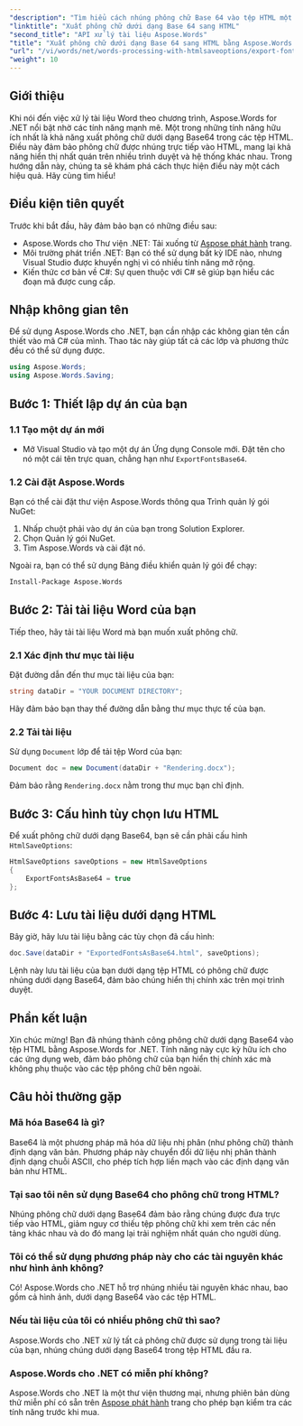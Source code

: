 ```yaml
---
"description": "Tìm hiểu cách nhúng phông chữ Base 64 vào tệp HTML một cách dễ dàng bằng Aspose.Words for .NET. Hướng dẫn từng bước này sẽ giúp bạn đảm bảo phông chữ hiển thị nhất quán trên nhiều trình duyệt và nền tảng khác nhau."
"linktitle": "Xuất phông chữ dưới dạng Base 64 sang HTML"
"second_title": "API xử lý tài liệu Aspose.Words"
"title": "Xuất phông chữ dưới dạng Base 64 sang HTML bằng Aspose.Words cho .NET"
"url": "/vi/words/net/words-processing-with-htmlsaveoptions/export-fonts-as-base-64-to-html/"
"weight": 10
---
```


## Giới thiệu

Khi nói đến việc xử lý tài liệu Word theo chương trình, Aspose.Words for .NET nổi bật nhờ các tính năng mạnh mẽ. Một trong những tính năng hữu ích nhất là khả năng xuất phông chữ dưới dạng Base64 trong các tệp HTML. Điều này đảm bảo phông chữ được nhúng trực tiếp vào HTML, mang lại khả năng hiển thị nhất quán trên nhiều trình duyệt và hệ thống khác nhau. Trong hướng dẫn này, chúng ta sẽ khám phá cách thực hiện điều này một cách hiệu quả. Hãy cùng tìm hiểu!

## Điều kiện tiên quyết

Trước khi bắt đầu, hãy đảm bảo bạn có những điều sau:

- Aspose.Words cho Thư viện .NET: Tải xuống từ [Aspose phát hành](https://releases.aspose.com/words/net/) trang.
- Môi trường phát triển .NET: Bạn có thể sử dụng bất kỳ IDE nào, nhưng Visual Studio được khuyến nghị vì có nhiều tính năng mở rộng.
- Kiến thức cơ bản về C#: Sự quen thuộc với C# sẽ giúp bạn hiểu các đoạn mã được cung cấp.

## Nhập không gian tên

Để sử dụng Aspose.Words cho .NET, bạn cần nhập các không gian tên cần thiết vào mã C# của mình. Thao tác này giúp tất cả các lớp và phương thức đều có thể sử dụng được.

```csharp
using Aspose.Words;
using Aspose.Words.Saving;
```

## Bước 1: Thiết lập dự án của bạn

### 1.1 Tạo một dự án mới

- Mở Visual Studio và tạo một dự án Ứng dụng Console mới. Đặt tên cho nó một cái tên trực quan, chẳng hạn như `ExportFontsBase64`.

### 1.2 Cài đặt Aspose.Words

Bạn có thể cài đặt thư viện Aspose.Words thông qua Trình quản lý gói NuGet:

1. Nhấp chuột phải vào dự án của bạn trong Solution Explorer.
2. Chọn Quản lý gói NuGet.
3. Tìm Aspose.Words và cài đặt nó.

Ngoài ra, bạn có thể sử dụng Bảng điều khiển quản lý gói để chạy:

```bash
Install-Package Aspose.Words
```

## Bước 2: Tải tài liệu Word của bạn

Tiếp theo, hãy tải tài liệu Word mà bạn muốn xuất phông chữ.

### 2.1 Xác định thư mục tài liệu

Đặt đường dẫn đến thư mục tài liệu của bạn:

```csharp
string dataDir = "YOUR DOCUMENT DIRECTORY";
```

Hãy đảm bảo bạn thay thế đường dẫn bằng thư mục thực tế của bạn.

### 2.2 Tải tài liệu

Sử dụng `Document` lớp để tải tệp Word của bạn:

```csharp
Document doc = new Document(dataDir + "Rendering.docx");
```

Đảm bảo rằng `Rendering.docx` nằm trong thư mục bạn chỉ định.

## Bước 3: Cấu hình tùy chọn lưu HTML

Để xuất phông chữ dưới dạng Base64, bạn sẽ cần phải cấu hình `HtmlSaveOptions`:

```csharp
HtmlSaveOptions saveOptions = new HtmlSaveOptions 
{ 
    ExportFontsAsBase64 = true 
};
```

## Bước 4: Lưu tài liệu dưới dạng HTML

Bây giờ, hãy lưu tài liệu bằng các tùy chọn đã cấu hình:

```csharp
doc.Save(dataDir + "ExportedFontsAsBase64.html", saveOptions);
```

Lệnh này lưu tài liệu của bạn dưới dạng tệp HTML có phông chữ được nhúng dưới dạng Base64, đảm bảo chúng hiển thị chính xác trên mọi trình duyệt.

## Phần kết luận

Xin chúc mừng! Bạn đã nhúng thành công phông chữ dưới dạng Base64 vào tệp HTML bằng Aspose.Words for .NET. Tính năng này cực kỳ hữu ích cho các ứng dụng web, đảm bảo phông chữ của bạn hiển thị chính xác mà không phụ thuộc vào các tệp phông chữ bên ngoài.

## Câu hỏi thường gặp

### Mã hóa Base64 là gì?

Base64 là một phương pháp mã hóa dữ liệu nhị phân (như phông chữ) thành định dạng văn bản. Phương pháp này chuyển đổi dữ liệu nhị phân thành định dạng chuỗi ASCII, cho phép tích hợp liền mạch vào các định dạng văn bản như HTML.

### Tại sao tôi nên sử dụng Base64 cho phông chữ trong HTML?

Nhúng phông chữ dưới dạng Base64 đảm bảo rằng chúng được đưa trực tiếp vào HTML, giảm nguy cơ thiếu tệp phông chữ khi xem trên các nền tảng khác nhau và do đó mang lại trải nghiệm nhất quán cho người dùng.

### Tôi có thể sử dụng phương pháp này cho các tài nguyên khác như hình ảnh không?

Có! Aspose.Words cho .NET hỗ trợ nhúng nhiều tài nguyên khác nhau, bao gồm cả hình ảnh, dưới dạng Base64 vào các tệp HTML.

### Nếu tài liệu của tôi có nhiều phông chữ thì sao?

Aspose.Words cho .NET xử lý tất cả phông chữ được sử dụng trong tài liệu của bạn, nhúng chúng dưới dạng Base64 trong tệp HTML đầu ra.

### Aspose.Words cho .NET có miễn phí không?

Aspose.Words cho .NET là một thư viện thương mại, nhưng phiên bản dùng thử miễn phí có sẵn trên [Aspose phát hành](https://releases.aspose.com/) trang cho phép bạn kiểm tra các tính năng trước khi mua.